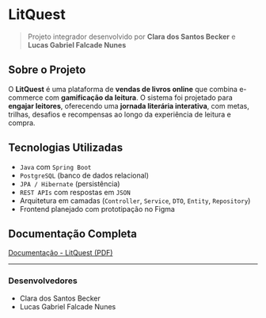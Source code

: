# LitQuest 

> Projeto integrador desenvolvido por **Clara dos Santos Becker** e **Lucas Gabriel Falcade Nunes**

## Sobre o Projeto

O **LitQuest** é uma plataforma de **vendas de livros online** que combina e-commerce com **gamificação da leitura**. O sistema foi projetado para **engajar leitores**, oferecendo uma **jornada literária interativa**, com metas, trilhas, desafios e recompensas ao longo da experiência de leitura e compra.

##  Tecnologias Utilizadas

- `Java` com `Spring Boot`
- `PostgreSQL` (banco de dados relacional)
- `JPA / Hibernate` (persistência)
- `REST APIs` com respostas em `JSON`
- Arquitetura em camadas (`Controller`, `Service`, `DTO`, `Entity`, `Repository`)
- Frontend planejado com prototipação no Figma

## Documentação Completa

[Documentação - LitQuest (PDF)](doc/LitQuest-Doc.pdf)


---

### Desenvolvedores

- Clara dos Santos Becker  
- Lucas Gabriel Falcade Nunes


